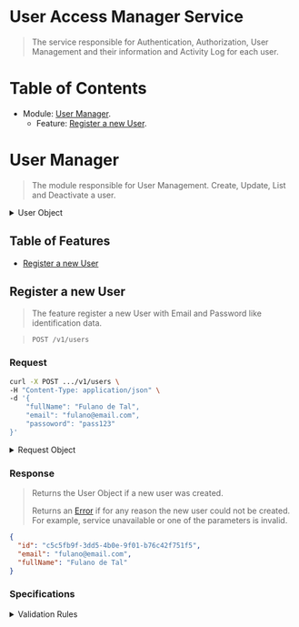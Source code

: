 # User Access Manager Service

> The service responsible for Authentication, Authorization, User Management and their information and Activity Log for each user.

# Table of Contents

- Module: [User Manager](#user-manager).
  - Feature: [Register a new User](#register-a-new-user).

# User Manager

> The module responsible for User Management.
> Create, Update, List and Deactivate a user.

<details><summary>User Object</summary>

- `id`: `String` - The user unique identification.
- `email`: `String` - The user identification email.
- `fullName`: `String` - The user account full name.

```json
{
  "id": "c5c5fb9f-3dd5-4b0e-9f01-b76c42f751f5",
  "email": "fulano@email.com",
  "fullName": "Fulano de Tal"
}
```

</details>

## Table of Features

- [Register a new User](#register-a-new-user)

## Register a new User

> The feature register a new User with Email and Password like identification data.

> `POST /v1/users`

### **Request**

```sh
curl -X POST .../v1/users \
-H "Content-Type: application/json" \
-d '{
	"fullName": "Fulano de Tal",
	"email": "fulano@email.com",
	"passoword": "pass123"
}'
```

<details><summary>Request Object</summary>

- `fullName`: `String` - The user account profile full name.
- `email`: `String` - The user identification email.
- `password`: `String` - The user identification password. Password confirmation can be on the frontend side only.

</details>

### **Response**

> Returns the User Object if a new user was created.
>
> Returns an [Error](https://github.com/sandb0/lebook/tree/main/docs/backend/API_REFERENCE.md#errors) if for any reason the new user could not be created. For example, service unavailable or one of the parameters is invalid.

```json
{
  "id": "c5c5fb9f-3dd5-4b0e-9f01-b76c42f751f5",
  "email": "fulano@email.com",
  "fullName": "Fulano de Tal"
}
```

### **Specifications**

<details><summary>Validation Rules</summary>

> - `Full Name` must have at least 2 words of at least 3 characters each.
> - `Email` must be unique and valid.
> - `Password` must be between 6 and 16 characters.
> - `Password` must be repeated/confirmed.

</details>
